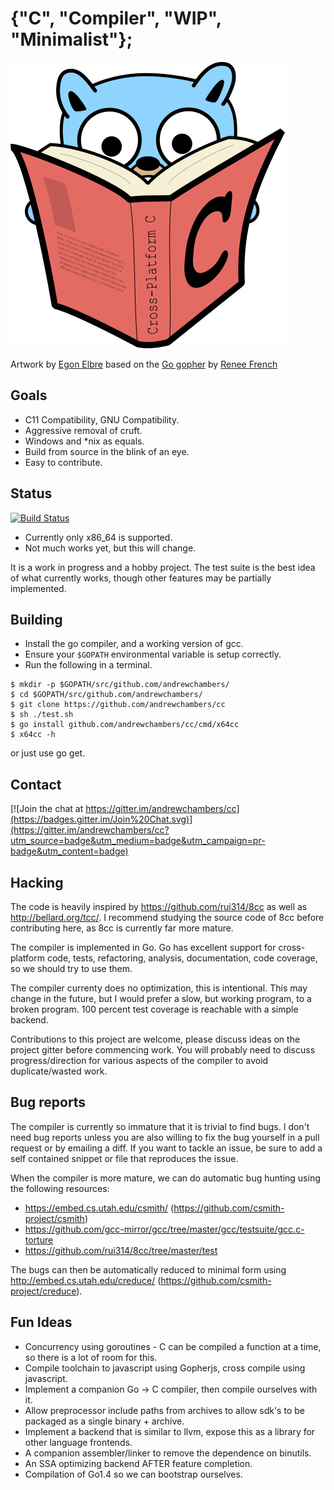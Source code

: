 # {"C", "Compiler", "WIP", "Minimalist"};

![](https://raw.githubusercontent.com/andrewchambers/cc-images/master/Gopher.png)

Artwork by [Egon Elbre](https://twitter.com/egonelbre) based on the [Go gopher](https://blog.golang.org/gopher) by [Renee French](http://reneefrench.blogspot.com/)

## Goals

- C11 Compatibility, GNU Compatibility.
- Aggressive removal of cruft.
- Windows and *nix as equals.
- Build from source in the blink of an eye.
- Easy to contribute.

## Status 
[![Build Status](https://travis-ci.org/andrewchambers/cc.svg?branch=master)](https://travis-ci.org/andrewchambers/cc)

- Currently only x86_64 is supported.
- Not much works yet, but this will change.

It is a work in progress and a hobby project. The test suite is the best idea of what currently works, though other features may be
partially implemented.

## Building

- Install the go compiler, and a working version of gcc.
- Ensure your ```$GOPATH``` environmental variable is setup correctly.
- Run the following in a terminal.
```
$ mkdir -p $GOPATH/src/github.com/andrewchambers/
$ cd $GOPATH/src/github.com/andrewchambers/
$ git clone https://github.com/andrewchambers/cc
$ sh ./test.sh
$ go install github.com/andrewchambers/cc/cmd/x64cc
$ x64cc -h
```
or just use go get.

## Contact

[![Join the chat at https://gitter.im/andrewchambers/cc](https://badges.gitter.im/Join%20Chat.svg)](https://gitter.im/andrewchambers/cc?utm_source=badge&utm_medium=badge&utm_campaign=pr-badge&utm_content=badge)

## Hacking

The code is heavily inspired by https://github.com/rui314/8cc as well as http://bellard.org/tcc/. 
I recommend studying the source code of 8cc before contributing here, as 8cc is currently far more mature.

The compiler is implemented in Go. Go has excellent support for cross-platform code, tests, refactoring, analysis, documentation, code coverage, so we should try to use them.

The compiler currenty does no optimization, this is intentional. This may change in the future, but I would
prefer a slow, but working program, to a broken program. 100 percent test coverage is reachable with a
simple backend.

Contributions to this project are welcome, please discuss ideas on the project gitter before commencing work.
You will probably need to discuss progress/direction for various aspects of the compiler to avoid duplicate/wasted work.

## Bug reports

The compiler is currently so immature that it is trivial to find bugs. I don't need bug reports unless
you are also willing to fix the bug yourself in a pull request or by emailing a diff. If you want to tackle an issue, be sure to add a
self contained snippet or file that reproduces the issue.

When the compiler is more mature, we can do automatic bug hunting using the following resources:

- https://embed.cs.utah.edu/csmith/ (https://github.com/csmith-project/csmith)
- https://github.com/gcc-mirror/gcc/tree/master/gcc/testsuite/gcc.c-torture
- https://github.com/rui314/8cc/tree/master/test

The bugs can then be automatically reduced to minimal form using http://embed.cs.utah.edu/creduce/ (https://github.com/csmith-project/creduce).

## Fun Ideas
- Concurrency using goroutines - C can be compiled a function at a time, so there is a lot of room for this.
- Compile toolchain to javascript using Gopherjs, cross compile using javascript.
- Implement a companion Go -> C compiler, then compile ourselves with it.
- Allow preprocessor include paths from archives to allow sdk's to be packaged as a single binary + archive.
- Implement a backend that is similar to llvm, expose this as a library for other language frontends.
- A companion assembler/linker to remove the dependence on binutils.
- An SSA optimizing backend AFTER feature completion.
- Compilation of Go1.4 so we can bootstrap ourselves.

